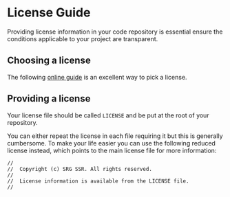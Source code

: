 # License Guide

Providing license information in your code repository is essential ensure the conditions applicable to your project are transparent.

## Choosing a license

The following [online guide](https://choosealicense.com/) is an excellent way to pick a license.

## Providing a license

Your license file should be called `LICENSE` and be put at the root of your repository.

You can either repeat the license in each file requiring it but this is generally cumbersome. To make your life easier you can use the following reduced license instead, which points to the main license file for more information:

```
//
//  Copyright (c) SRG SSR. All rights reserved.
//
//  License information is available from the LICENSE file.
//
```
